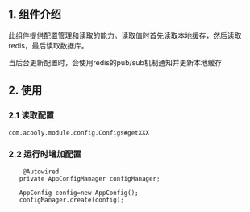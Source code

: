 <!-- title: 参数配置组件 -->
<!-- type: app -->
<!-- author: qiubo -->

## 1. 组件介绍

此组件提供配置管理和读取的能力。读取值时首先读取本地缓存，然后读取redis，最后读取数据库。

当后台更新配置时，会使用redis的pub/sub机制通知并更新本地缓存

## 2. 使用

### 2.1 读取配置

    com.acooly.module.config.Configs#getXXX  
       
### 2.2 运行时增加配置

        @Autowired
       private AppConfigManager configManager;
       
       AppConfig config=new AppConfig();
       configManager.create(config);